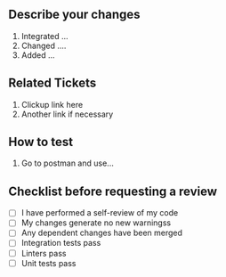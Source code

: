 ## Describe your changes
<!--- Describe your changes in detail -->
1. Integrated ...
2. Changed ....
3. Added ...

## Related Tickets
<!--- Please link to the issue(s) here: -->
1. Clickup link here
2. Another link if necessary 

## How to test
1. Go to postman and use...

## Checklist before requesting a review
- [ ] I have performed a self-review of my code
- [ ] My changes generate no new warningss
- [ ] Any dependent changes have been merged
- [ ] Integration tests pass
- [ ] Linters pass
- [ ] Unit tests pass
